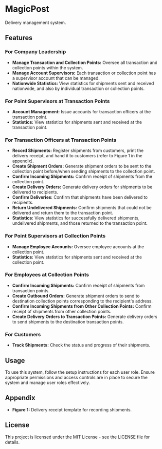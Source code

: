 # MagicPost

Delivery management system.

## Features

### For Company Leadership
- **Manage Transaction and Collection Points:** Oversee all transaction and collection points within the system.
- **Manage Account Supervisors:** Each transaction or collection point has a supervisor account that can be managed.
- **Nationwide Statistics:** View statistics for shipments sent and received nationwide, and also by individual transaction or collection points.

### For Point Supervisors at Transaction Points
- **Account Management:** Issue accounts for transaction officers at the transaction point.
- **Statistics:** View statistics for shipments sent and received at the transaction point.

### For Transaction Officers at Transaction Points
- **Record Shipments:** Register shipments from customers, print the delivery receipt, and hand it to customers (refer to Figure 1 in the appendix).
- **Create Shipment Orders:** Generate shipment orders to be sent to the collection point before/when sending shipments to the collection point.
- **Confirm Incoming Shipments:** Confirm receipt of shipments from the collection point.
- **Create Delivery Orders:** Generate delivery orders for shipments to be delivered to recipients.
- **Confirm Deliveries:** Confirm that shipments have been delivered to recipients.
- **Return Undelivered Shipments:** Confirm shipments that could not be delivered and return them to the transaction point.
- **Statistics:** View statistics for successfully delivered shipments, undelivered shipments, and those returned to the transaction point.

### For Point Supervisors at Collection Points
- **Manage Employee Accounts:** Oversee employee accounts at the collection point.
- **Statistics:** View statistics for shipments sent and received at the collection point.

### For Employees at Collection Points
- **Confirm Incoming Shipments:** Confirm receipt of shipments from transaction points.
- **Create Outbound Orders:** Generate shipment orders to send to destination collection points corresponding to the recipient's address.
- **Confirm Incoming Shipments from Other Collection Points:** Confirm receipt of shipments from other collection points.
- **Create Delivery Orders to Transaction Points:** Generate delivery orders to send shipments to the destination transaction points.

### For Customers
- **Track Shipments:** Check the status and progress of their shipments.

## Usage
To use this system, follow the setup instructions for each user role. Ensure appropriate permissions and access controls are in place to secure the system and manage user roles effectively.

## Appendix
- **Figure 1:** Delivery receipt template for recording shipments.

## License
This project is licensed under the MIT License - see the LICENSE file for details.
